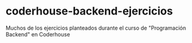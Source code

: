 # coderhouse-backend-ejercicios
Muchos de los ejercicios planteados durante el curso de "Programación Backend" en Coderhouse
